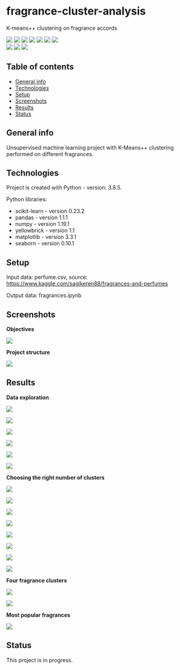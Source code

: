 # fragrance-cluster-analysis
K-means++ clustering on fragrance accords

<img src="https://img.shields.io/badge/python-3.8.5 -brightgreen"> <img src='https://img.shields.io/badge/scikitlearn-0.23.2-blue'> <img src='https://img.shields.io/badge/pandas-1.1.1-blue'> <img src='https://img.shields.io/badge/numpy-1.19.1-blue'> <img src="https://img.shields.io/badge/yellowbrick-1.1 -blue"> <img src="https://img.shields.io/badge/matplotlib-3.3.1 -blue"> <img src="https://img.shields.io/badge/seaborn-0.10.1 -blue"> <br>
<img src="https://img.shields.io/badge/unsupervised-machine--learning-ff69b4"> <img src="https://img.shields.io/badge/cluster-analysis-ff69b4"> <img src="https://img.shields.io/badge/exploratory-data%20analysis-ff69b4">


## Table of contents
* [General info](#general-info)
* [Technologies](#technologies)
* [Setup](#setup)
* [Screenshots](#screenshots)
* [Results](#results)
* [Status](#status)

## General info
Unsupervised machine learning project with K-Means++ clustering performed on different fragrances.

## Technologies
Project is created with Python - version: 3.8.5.

Python libraries:
* scikit-learn - version 0.23.2
* pandas - version 1.1.1
* numpy - version 1.19.1
* yellowbrick - version 1.1
* matplotlib - version 3.3.1
* seaborn - version 0.10.1
  
## Setup

Input data: perfume.csv, source: https://www.kaggle.com/sagikeren88/fragrances-and-perfumes

Output data: fragrances.ipynb

## Screenshots

**Objectives**

![](./screenshots/objective.png)

**Project structure**

![](./screenshots/content.png)

## Results

**Data exploration**

![](./screenshots/columns.png)

![](./screenshots/df.png)

![](./screenshots/rating.png)

![](./screenshots/accord.png)

![](./screenshots/splitaccords.png)

![](./screenshots/fragrancefamily.png)

**Choosing the right number of clusters**

![](./screenshots/elbow.png)

![](./screenshots/elbowviz.png)

![](./screenshots/silhouette.png)

![](./screenshots/silhouette4.png)

![](./screenshots/silhouette6.png)

![](./screenshots/silhouette10.png)

![](./screenshots/silhouette14.png)

![](./screenshots/silhouette19.png)

**Four fragrance clusters**

![](./screenshots/4clusters.png)

![](./screenshots/4clustersindata.png)

**Most popular fragrances**

![](./screenshots/mostpopular.png)

## Status
This project is in progress.
